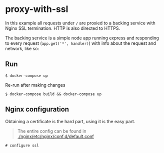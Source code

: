 # proxy-with-ssl

In this example all requests under `/` are proxied to a backing service with Nginx SSL termination.
HTTP is also directed to HTTPS.

The backing service is a simple node app running express and responding to every request (`app.get('*', handler)`) with info about the request and network, like so:


## Run

```
$ docker-compose up
```

Re-run after making changes

```
$ docker-compose build && docker-compose up
```

## Nginx configuration

Obtaining a certificate is the hard part, using it is the easy part.

> The entire config can be found in [./nginx/etc/nginx/conf.d/default.conf](./nginx/etc/nginx/conf.d/default.conf)

```nginx
# configure ssl

```